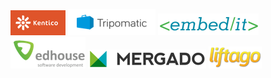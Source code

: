 [![Kentico](/static/img/logos/kentico.png "Kentico")](http://www.kentico.com/)
[![Tripomatic](/static/img/logos/tripomatic.png "Tripomatic")](http://www.tripomatic.com/)
[![EmbedIT](/static/img/logos/embedit.png "EmbedIT")](https://www.embedit.cz/)
[![Edhouse](/static/img/logos/edhouse.png "Edhouse")](http://edhouse.eu/cs/)
[![Mergado.cz](/static/img/logos/mergado.png "Mergado.cz")](http://www.mergado.cz/)
[![Liftago.cz](/static/img/logos/liftago.png "Liftago.cz")](https://www.liftago.com/)